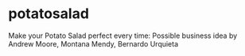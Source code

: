 # potatosalad
Make your Potato Salad perfect every time: Possible business idea by Andrew Moore, Montana Mendy, Bernardo Urquieta 
